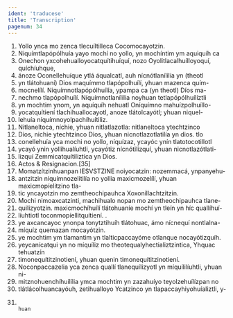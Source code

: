 ```yaml
---
ident: 'traducese'
title: 'Transcription'
pagenum: 34
---
```

1. Yollo ynca mo zenca tlecuíltilleca Cocomocayotzin.
2. Niquímtlapópólhuía yayo mochí no yollo, yn mochíntim ym aquiquíh ca
3. Onechon yxcohehualloyocatquítihuíquí, nozo Oyolitlacalhuílloyoquí, quíchíuhque,
4. ánoze Oconellehuíque ytlá áqualcatl, auh nícnótlanílilía yn (theotl
5. yn tlátohuaní) Dios maquímmo tlapópolhuílí, yhuan mazenca quím-
6. mocnelílí. Niquímnotlapópólhuílía, ypampa ca (yn theotl) Díos ma-
7. nechmo tlapópolhuílí. Níquímnotlanílilia noyhuan tetlapópólhuílíztli
8. yn mochtim ynom, yn aquíquíh nehuatl Oníquímno mahuízpolhuíllo-
9. yocatquítiení tlachihuallocayotl, anoze tlátolcayótl; yhuan niquel-
10. lehuía níquímnoyolpachíhuítiliz.
11. Nitlaneltoca, níchie, yhuan nitlatlazotla: nitlaneltoca ytechtzinco
12. Dios, nichie ytechtzinco Dios, yhuan nicnotlazotlatilía yn dios. tlo
13. conellehuía yca mochi no yollo, níquízaz, ycayóc ynín tlatotocotillotl
14. ycayó ynin yollihualíuhtli, ycayótiz nícnótilizquí, yhuan nicnotlazótlati-
15. lizquí Zemmicatquítiliztica yn Dios.
16. Actos & Resignacion.[35]
17. Momatzítzinhuanpan lESVSTZINE noiyocatzin: nozemmacá, ynpanyehu-
18. antzitzin niquímnozelitilía no yollia maxicmozelílí, yhuan maxicmopíelitzino tla-
19. tic yncayotzin mo zemtheochipauhca Xoxonillachtzitzin.
20. Mochi nimoaxcatzinti, machihualo nopan mo zemtheochipauhca tlane-
21. quilizyotzin. maxicmochíhuílí tlátohuaníe mochí yn tleín yn híc quallíhuí-
22. líuhtiotl toconmopíellitquítiení. .
23. ye axcancayoc ynonpa tonytztihuíh tlátohuac, ámo nícnequí nontlalna-
24. míquíz quemazan mocayótzin.
25. ye mochtim ym tlamantim yn tlalticpaccayóme otlanque nocayótizquíh.
26. yeycanícatqui yn no míquíliz mo theotequalyhectializtzintica, Yhquac tehuatzín
27. timonequítitzinotiení, yhuan quenin timonequítitzinotiení.
28. Noconpaccazelia yca zenca quallí tlanequílizyotl yn míquílilíuhtli, yhuan ni-
29. mitznohuenchíhuílília ymca mochtim yn zazahuíyo teyolzehuílízpan no
30. tlátlácolhuancayóuh, zetihualloyo Ycatzinco yn tlapaccayhiyohuíaliztli, y-
31.                                                                       huan

